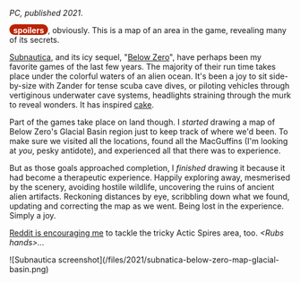 <!--
.. title: Subnautica: Below Zero
.. slug: subnautica-below-zero
.. date: 2021-11-22 16:24:22 UTC-06:00
.. tags: geek,media,videogame,map,completed
-->

*PC, published 2021*.

<span style="background:#bb2200; color:white; border-radius: 1em; padding-left: 0.5em; padding-right: 0.5em; padding-top: 2px;"><b>spoilers</b></span>, obviously. This is a map of an area in the game, revealing many of its secrets.

[Subnautica](https://subnautica.fandom.com/wiki/Subnautica_Wiki),
and its icy sequel,
"[Below Zero](https://subnautica.fandom.com/wiki/Subnautica:_Below_Zero)",
have perhaps been my favorite
games of the last few years. The majority of their run time takes place under
the colorful waters of an alien ocean. It's been a joy to sit side-by-size
with Zander for tense scuba cave dives, or piloting vehicles through
vertiginous underwater cave systems, headlights straining through the murk to
reveal wonders. It has inspired
[cake](https://www.reddit.com/r/Subnautica_Below_Zero/comments/r82l3i/birthday_cake_no_spoilers/).

Part of the games take place on land though. I *started* drawing a map of Below
Zero's Glacial Basin region just to keep track of where we'd been. To make sure
we visited all the locations, found all the MacGuffins (I'm looking at *you*,
pesky antidote), and experienced all that there was to experience.

But as those goals approached completion, I *finished* drawing it because it
had become a therapeutic experience. Happily exploring away, mesmerised by the
scenery, avoiding hostile wildlife, uncovering the ruins of ancient alien
artifacts. Reckoning distances by eye, scribbling down what we found, updating
and correcting the map as we went. Being lost in the experience. Simply a joy.

[Reddit is encouraging me](https://www.reddit.com/r/Subnautica_Below_Zero/comments/qutkqz/hand_drawn_map_of_southern_glacial_region_wip/)
to tackle the tricky Actic Spires area, too. *&lt;Rubs hands&gt;...*

<span style="float: left">
![Subnautica screenshot](/files/2021/subnatica-below-zero-map-glacial-basin.png)
</span>

<br style="clear: left" />

